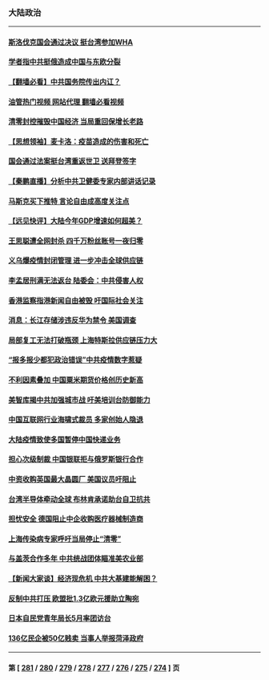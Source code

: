 ### 大陆政治
---
#### [斯洛伐克国会通过决议 挺台湾参加WHA](../../pages/ncid277/n13722284.md?04281645) 
#### [学者指中共挺俄造成中国与东欧分裂](../../pages/ncid277/n13722249.md?04281645) 
#### [【翻墙必看】中共国务院传出内讧？](../../pages/ncid277/n13722135.md?04281645) 
#### [油管热门视频 网站代理 翻墙必看视频](http://209.222.30.114:81/youtube.html?04281645)
#### [清零封控摧毁中国经济 当局重回保增长老路](../../pages/ncid277/n13721951.md?04281645) 
#### [【思想领袖】麦卡洛：疫苗造成的伤害和死亡](../../pages/ncid277/n13717071.md?04281645) 
#### [国会通过法案挺台湾重返世卫 送拜登签字](../../pages/ncid277/n13722043.md?04281645) 
#### [【秦鹏直播】分析中共卫健委专家内部讲话记录](../../pages/ncid277/n13722036.md?04281645) 
#### [马斯克买下推特 言论自由成高度关注点](../../pages/ncid277/n13722017.md?04281645) 
#### [【远见快评】大陆今年GDP增速如何超美？](../../pages/ncid277/n13721895.md?04281645) 
#### [王思聪遭全网封杀 四千万粉丝账号一夜归零](../../pages/ncid277/n13721941.md?04281645) 
#### [义乌爆疫情封闭管理 进一步冲击全球供应链](../../pages/ncid277/n13721924.md?04281645) 
#### [李孟居刑满无法返台 陆委会：中共侵害人权](../../pages/ncid277/n13721873.md?04281645) 
#### [香港监察指港新闻自由被毁 吁国际社会关注](../../pages/ncid277/n13721934.md?04281645) 
#### [消息：长江存储涉违反华为禁令 美国调查](../../pages/ncid277/n13721928.md?04281645) 
#### [局部复工无法打破瓶颈 上海特斯拉供应链压力大](../../pages/ncid277/n13721889.md?04281645) 
#### [“报多报少都犯政治错误”中共疫情数字惹疑](../../pages/ncid277/n13721920.md?04281645) 
#### [不利因素叠加 中国粟米期货价格创历史新高](../../pages/ncid277/n13721886.md?04281645) 
#### [美智库揭中共加强城市战 吁美培训台防御能力](../../pages/ncid277/n13721727.md?04281645) 
#### [中国互联网行业海啸式裁员 多家创始人隐退](../../pages/ncid277/n13721870.md?04281645) 
#### [大陆疫情致使多国暂停中国快递业务](../../pages/ncid277/n13721857.md?04281645) 
#### [担心次级制裁 中国银联拒与俄罗斯银行合作](../../pages/ncid277/n13721834.md?04281645) 
#### [中资收购英国最大晶圆厂 美国议员吁阻止](../../pages/ncid277/n13721835.md?04281645) 
#### [台湾半导体牵动全球 布林肯承诺助台自卫抗共](../../pages/ncid277/n13721693.md?04281645) 
#### [担忧安全 德国阻止中企收购医疗器械制造商](../../pages/ncid277/n13721809.md?04281645) 
#### [上海传染病专家呼吁当局停止“清零”](../../pages/ncid277/n13721825.md?04281645) 
#### [与盖茨合作多年 中共统战团体瞄准美农业部](../../pages/ncid277/n13721692.md?04281645) 
#### [【新闻大家谈】经济现危机 中共大基建能解困？](../../pages/ncid277/n13721784.md?04281645) 
#### [反制中共打压 欧盟批1.3亿欧元援助立陶宛](../../pages/ncid277/n13721708.md?04281645) 
#### [日本自民党青年局长5月率团访台](../../pages/ncid277/n13721655.md?04281645) 
#### [136亿民企被50亿贱卖 当事人举报菏泽政府](../../pages/ncid277/n13721636.md?04281645) 

---
#### 第 [ [281](./281.md?04281645) / [280](./280.md?04281645) / [279](./279.md?04281645) / [278](./278.md?04281645) / [277](./277.md?04281645) / [276](./276.md?04281645) / [275](./275.md?04281645) / [274](./274.md?04281645) ] 页

